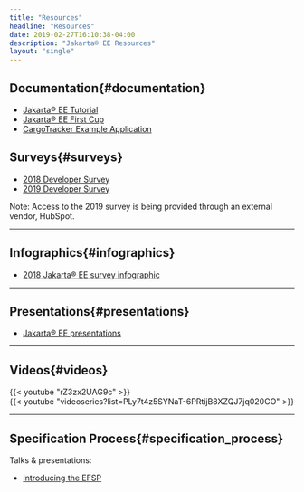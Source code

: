 ```yaml
---
title: "Resources"
headline: "Resources" 
date: 2019-02-27T16:10:38-04:00
description: "Jakarta® EE Resources"
layout: "single"
---
```


## Documentation{#documentation}

* [Jakarta® EE Tutorial](https://eclipse-ee4j.github.io/jakartaee-tutorial/)
* [Jakarta® EE First Cup](https://eclipse-ee4j.github.io/jakartaee-firstcup/)
* [CargoTracker Example Application](https://github.com/eclipse-ee4j/cargotracker)

## Surveys{#surveys}

* [2018 Developer Survey](/documents/insights/2018-jakarta-ee-developer-survey.pdf)
* [2019 Developer Survey](http://www.eclipse.org/lpg2/jakarta/jakarta-ee-2019-developer-survey)

<p class="small">Note: Access to the 2019 survey is being provided through an external vendor, HubSpot.</p>

<hr>

## Infographics{#infographics}

* [2018 Jakarta® EE survey infographic](https://jakarta.ee/documents/insights/2018-jakarta-ee-survey-infographic.pdf)

<hr>

## Presentations{#presentations}  

* [Jakarta® EE presentations](https://www.slideshare.net/Jakarta_EE)

<hr>

## Videos{#videos}  

<div class="row">
  <div class="col-sm-12">{{< youtube "rZ3zx2UAG9c" >}}</div>
  <div class="col-sm-12">{{< youtube "videoseries?list=PLy7t4z5SYNaT-6PRtijB8XZQJ7jq020CO" >}}</div>
</div>

<hr>

## Specification Process{#specification_process}

Talks &amp; presentations:

* [Introducing the EFSP](introducing-the-efsp-ece-2018.pdf)
